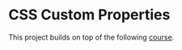 # CSS Custom Properties

This project builds on top of the following [course](https://frontendmasters.com/courses/css-variables/).
